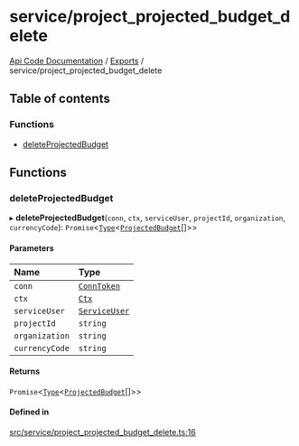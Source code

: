 # service/project\_projected\_budget\_delete
 
[Api Code Documentation](../README.md) / [Exports](../modules.md) / service/project\_projected\_budget\_delete

## Table of contents

### Functions

- [deleteProjectedBudget](service_project_projected_budget_delete.md#deleteprojectedbudget)

## Functions

### deleteProjectedBudget

▸ **deleteProjectedBudget**(`conn`, `ctx`, `serviceUser`, `projectId`, `organization`, `currencyCode`): `Promise`\<[`Type`](result.md#type)\<[`ProjectedBudget`](../interfaces/service_domain_workflow_projected_budget.ProjectedBudget.md)[]\>\>

#### Parameters

| Name | Type |
| :------ | :------ |
| `conn` | [`ConnToken`](service_conn.md#conntoken) |
| `ctx` | [`Ctx`](../interfaces/lib_ctx.Ctx.md) |
| `serviceUser` | [`ServiceUser`](../interfaces/service_domain_organization_service_user.ServiceUser.md) |
| `projectId` | `string` |
| `organization` | `string` |
| `currencyCode` | `string` |

#### Returns

`Promise`\<[`Type`](result.md#type)\<[`ProjectedBudget`](../interfaces/service_domain_workflow_projected_budget.ProjectedBudget.md)[]\>\>

#### Defined in

[src/service/project_projected_budget_delete.ts:16](https://github.com/openkfw/TruBudget/blob/d07ad94/api/src/service/project_projected_budget_delete.ts#L16)
